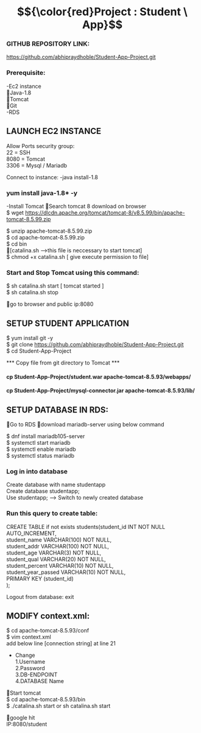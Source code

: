 # $${\color{red}Project : Student \ App}$$ 

### GITHUB REPOSITORY LINK:
https://github.com/abhipraydhoble/Student-App-Project.git

### Prerequisite:
-Ec2 instance </br>
Java-1.8 </br>
Tomcat </br>
Git </br>
-RDS </br>

## LAUNCH EC2 INSTANCE
Allow Ports security group: </br>
22 = SSH </br>
8080 = Tomcat </br>
3306 = Mysql / Mariadb </br>

Connect to instance:
-java install-1.8  </br>
### yum install java-1.8* -y </br>

-Install Tomcat 
Search tomcat 8 download  on browser </br>
$ wget  https://dlcdn.apache.org/tomcat/tomcat-8/v8.5.99/bin/apache-tomcat-8.5.99.zip

$ unzip apache-tomcat-8.5.99.zip </br>
$ cd  apache-tomcat-8.5.99.zip </br>
$ cd bin </br>
[catalina.sh  -->this file is neccessary to start tomcat] </br>
$ chmod +x catalina.sh     [ give execute permission to file] </br>

### Start and Stop Tomcat using this command: </br>
$ sh catalina.sh start   [ tomcat started ] </br>
$ sh catalina.sh stop </br>

go to browser and public ip:8080

## SETUP STUDENT APPLICATION </br>

$ yum install git -y </br>
$ git clone https://github.com/abhipraydhoble/Student-App-Project.git </br>
$ cd Student-App-Project </br>

 *** Copy file from git directory to Tomcat ***</br>

#### cp Student-App-Project/student.war apache-tomcat-8.5.93/webapps/ </br>
#### cp Student-App-Project/mysql-connector.jar apache-tomcat-8.5.93/lib/ </br>

## SETUP DATABASE IN RDS:
Go to RDS
download mariadb-server using  below command

$ dnf install mariadb105-server </br>
$ systemctl start mariadb    </br>
$ systemctl enable mariadb  </br>
$ systemctl status mariadb  </br>

### Log in into database

<Mariadb> Create database with name studentapp  </br>
<Mariadb> Create database studentapp;    </br>
<Mariadb> Use studentapp;   --> Switch to newly created database   </br>

### Run this query to create  table: </br>

 CREATE TABLE if not exists students(student_id INT NOT NULL AUTO_INCREMENT,  </br>
	student_name VARCHAR(100) NOT NULL,  </br>
	student_addr VARCHAR(100) NOT NULL,   </br>
	student_age VARCHAR(3) NOT NULL,      </br>
	student_qual VARCHAR(20) NOT NULL,     </br>
	student_percent VARCHAR(10) NOT NULL,   </br>
	student_year_passed VARCHAR(10) NOT NULL,  </br>
	PRIMARY KEY (student_id)  </br>
);

Logout from database:
<Mariadb> exit

 ## MODIFY context.xml:

$ cd apache-tomcat-8.5.93/conf </br>
$ vim context.xml    </br>
add below line [connection string] at line 21

 <Resource name="jdbc/TestDB" auth="Container" type="javax.sql.DataSource"
               maxTotal="100" maxIdle="30" maxWaitMillis="10000"
               username="USERNAME" password="PASSWORD" driverClassName="com.mysql.jdbc.Driver"
               url="jdbc:mysql://DB-ENDPOINT:3306/DATABASE"/>


* Change  </br>
1.Username  </br>
2.Password   </br>
3.DB-ENDPOINT  </br>
4.DATABASE Name </br>

Start tomcat </br>
$ cd apache-tomcat-8.5.93/bin  </br>
$ ./catalina.sh start or  sh catalina.sh start  </br>

google hit </br>
IP:8080/student
